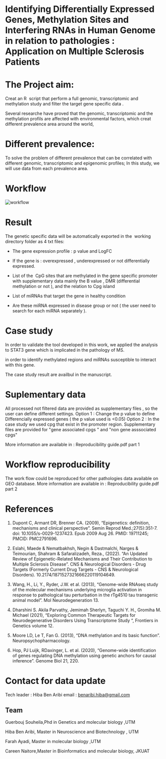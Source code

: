 # Identifying Differentially Expressed Genes, Methylation Sites and Interfering RNAs in Human Genome in relation to pathologies : Application on Multiple Sclerosis Patients 

# The Project aim:
Creat an R  script that perform a full genomic, transcriptomic and methylation study  and filter the target gene specific data .

Several researche  have proved that the genomic, transcriptomic and the methylation profils are affected with environmental factors, which creat different prevalence area around the world,

# Different prevalence:

To solve the problem of different prevalence that can be correlated with different genomic, transcriptomic and epigenomic profiles; 
In this study, we will use data from each prevalence area.


# Workflow
![workflow](https://user-images.githubusercontent.com/73958439/163676806-83611165-1435-47a1-822c-82b354d1ad5b.jpg)


# Result 

The genetic specific data will be automatically exported in the  working directory folder as 4 txt files:

- The gene expression profile : p value and LogFC

- If the gene is : overexpressed , underexpressed or not differentially expressed.

- List of the  CpG sites that are methylated in the gene specific promoter with supplementary data mainly the B value , DMR (differential methylation or not ), and  the relation to Cpg island

- List of miRNAs that target the gene in healthy condition

- Are these miRNA expressed in disease group or not ( the user need to search for each miRNA separately ).

# Case study
In order to validate the tool developed in this work, we applied the analysis to STAT3 gene which is implicated in the pathology of MS. 

in order to identify methylated regions and miRNAs susceptible to interact with this gene.

The case study result are availbul in the manuscript.

# Suplementary data

All processed not filtered data are provided as supplementary files , so the user can define different settings.
Option 1 : Change the p value to define  Differencially expressed genes  ( the p value used is <0.05)
Option 2 : In the case study we used cpg that exist in the promoter region.
Supplementary files are provided for "gene associated cpgs " and "non gene asssociated cpgs"

More information are available in : Reproducibility guide.pdf part 1

# Workflow reproducibility

The work flow could be reproduced for other pathologies data available on GEO database.
More information are available in : Reproducibility guide.pdf part 2

# References 

1. Dupont C, Armant DR, Brenner CA. (2009), “Epigenetics: definition, mechanisms and clinical perspective”. Semin Reprod Med.;27(5):351-7. doi: 10.1055/s-0029-1237423. Epub 2009 Aug 26. PMID: 19711245; PMCID: PMC2791696.


2. Eslahi, Maede & Nematbakhsh, Negin & Dastmalchi, Narges & Teimourian, Shahram & Safaralizadeh, Reza., (2022). “An Updated Review of Epigenetic-Related Mechanisms and Their Contribution to Multiple Sclerosis Disease”. CNS & Neurological Disorders - Drug Targets (Formerly Current Drug Targets - CNS & Neurological Disorders). 10.2174/1871527321666220119104649. 


3. Wang, H., Li, Y., Ryder, J.W. et al. (2013), “Genome-wide RNAseq study of the molecular mechanisms underlying microglia activation in response to pathological tau perturbation in the rTg4510 tau transgenic animal model”. Mol Neurodegeneration 13.

4. Dharshini S. Akila Parvathy, Jemimah Sherlyn, Taguchi Y. H., Gromiha M. Michael (2021), “Exploring Common Therapeutic Targets for Neurodegenerative Disorders Using Transcriptome Study “, Frontiers in Genetics volume 12. 

5. Moore LD, Le T, Fan G. (2013), “DNA methylation and its basic function”. Neuropsychopharmacology.


6. Hop, PJ Luijk, RDaxinger, L. et al. (2020), “Genome-wide identification of genes regulating DNA methylation using genetic anchors for causal inference”. Genome Biol 21, 220.

# Contact for data update 
Tech leader : Hiba Ben Aribi
email : benaribi.hiba@gmail.com


## Team 
Guerbouj Souheila,Phd in Genetics and molecular biology ,UTM

Hiba Ben Aribi, Master in Neuroscience and Biotechnology , UTM

Farah Ayadi, Master in molecular biology ,UTM

Careen Naitore,Master in Bioinformatics and molecular biology, JKUAT



